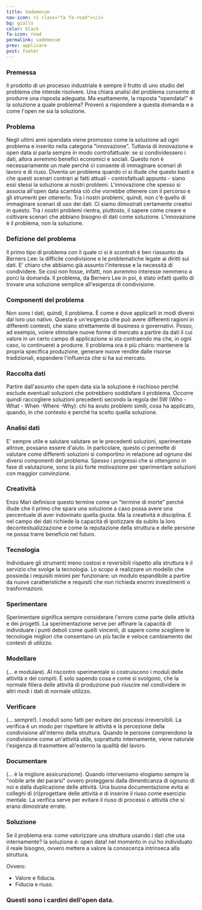 ```yaml
---
title: Vademecum
nav-icon: <i class="fa fa-road"></i>
bg: giallo
color: black
fa-icon: road
permalink: vademecum
prev: applicare
post: footer
---
```



### Premessa

ll prodotto di un processo industriale è sempre il frutto di uno studio del problema che intende risolvere. Una chiara analisi del problema consente di produrre una risposta adeguata. Ma esattamente, la risposta "opendata!" è la soluzione a quale problema? Proverò a rispondere a questa domanda e a come l'open ne sia la soluzione.

### Problema

Negli ultimi anni opendata viene promosso come la soluzione ad ogni problema e inserito nella categoria "innovazione". Tuttavia di innovazione e open data si parla sempre in modo controfattuale: se si condividessero i dati, allora avremmo benefici economici e sociali. Questo non è necessariamente un male perché ci consente di immaginare scenari di lavoro e di riuso. Diventa un problema quando ci si illude che questo basti e che questi scenari contrari ai fatti attuali - controfattuali appunto - siano essi stessi la soluzione ai nostri problemi. L'innovazione che spesso si associa all'open data scambia ciò che vorrebbe ottenere con il percorso e gli strumenti per ottenerlo. Tra i nostri problemi, quindi, non c'è quello di immaginare scenari di uso dei dati. Ci siamo dimostrati certamente creativi in questo.  Tra i nostri problemi rientra, piuttosto, il sapere come creare e coltivare scenari che abbiano bisogno di dati come soluzione. L'innovazione è il problema, non la soluzione.

### Defizione del problema

Il primo tipo di problema con il quale ci si è scontrati è ben riassunto da Berners Lee: la difficile condivisione e le problematiche legate ai diritti sui dati. E' chiaro che abbiamo già assunto l'interesse e la necessità di condividere. Se così non fosse, infatti, non avremmo interesse nemmeno a porci la domanda. Il problema, da Berners Lee in poi, è stato infatti quello di trovare una soluzione semplice all'esigenza di condivisione.

### Componenti del problema

Non sono i dati, quindi, il problema. È come e dove applicarli in modi diversi dal loro uso nativo. Questa è un'esigenza che può avere differenti ragioni in differenti contesti, che siano strettamente di business o governativi. Posso, ad esempio, volere stimolare nuove forme di mercato a partire da dati il cui valore in un certo campo di applicazione si sta contraendo ma che, in ogni caso, io continuerei a produrre. Il problema ora è più chiaro: mantenere la propria specifica produzione, generare nuove rendite dalle risorse tradizionali, espandere l'influenza che si ha sul mercato. 

### Raccolta dati

Partire dall'assunto che open data sia la soluzione è rischioso perché esclude eventuali soluzioni che potrebbero soddisfare il problema. Occorre quindi raccogliere soluzioni precedenti secondo la regola del 5W (Who - What - When -Where -Why): chi ha avuto problemi simili, cosa ha applicato, quando, in che contesto e perché ha scelto quella soluzione.

### Analisi dati

E' sempre utile e salutare valutare se le precedenti soluzioni, sperimentate altrove, possano essere d'aiuto. In particolare, questo ci permette di valutare come differenti soluzioni si comportino in relazione ad ognuno dei diversi componenti del problema. Spesso i progressi che si ottengono in fase di valutazione, sono la più forte motivazione per sperimentare soluzioni con maggior convinzione.

### Creatività

Enzo Mari definisce questo termine come un "termine di morte" perché illude che il primo che spara una soluzione a caso possa avere una percentuale di aver indovinato quella giusta. Ma la creatività è disciplina. E nel campo dei dati richiede la capacità di ipotizzare da subito la loro decontestualizzazione e come la reputazione della struttura e delle persone ne possa trarre beneficio nel futuro.

### Tecnologia

Individuare gli strumenti meno costosi e reversibili rispetto alla struttura è il servizio che svolge la tecnologia. Lo scopo è realizzare un modello che possieda i requisiti minimi per funzionare: un modulo espandibile a partire da nuove caratteristiche e requisiti che non richieda enormi investimenti o trasformazioni.

### Sperimentare

Sperimentare significa sempre considerare l'errore come parte delle attività e dei progetti. La sperimentazione serve per affinare la capacità di individuare i punti deboli come quelli vincenti, di sapere come scegliere le tecnologie migliori che consentano un più facile e veloce cambiamento dei contesti di utilizzo.

### Modellare

(... e modulare). Al riscontro sperimentale si costruiscono i moduli delle attività e dei compiti. È solo sapendo cosa e come si svolgono, che la normale filiera delle attività di produzione può riuscire nel condividere in altri modi i dati di normale utilizzo.

### Verificare

(... sempre!). I moduli sono fatti per evitare dei processi irreversibili. La verifica è un modo per rispettare le attività e la percezione della condivisione all'interno della struttura. Quando le persone comprendono la condivisione come un'attività utile, soprattutto internamente, viene naturale l'esigenza di trasmettere all'esterno la qualità del lavoro.

### Documentare

(... è la migliore assicurazione). Quando interveniamo elogiamo sempre la "nobile arte del pararsi" ovvero proteggersi dalla dimenticanza di ognuno di noi e dalla duplicazione delle attività. Una buona documentazione evita ai colleghi di (ri)progettare delle attività e di inserire il riuso come esercizio mentale. La verifica serve per evitare il riuso di processi o attività che si erano dimostrate errate.

### Soluzione

Se il problema era: come valorizzare una struttura usando i dati che usa internamente? la soluzione è: open data! nel momento in cui ho individuato il reale bisogno, ovvero mettere a valore la conoscenza intrinseca alla struttura. 

Ovvero: 

* Valore e fiducia. 
* Fiducia e riuso.

### Questi sono i cardini dell'open data.